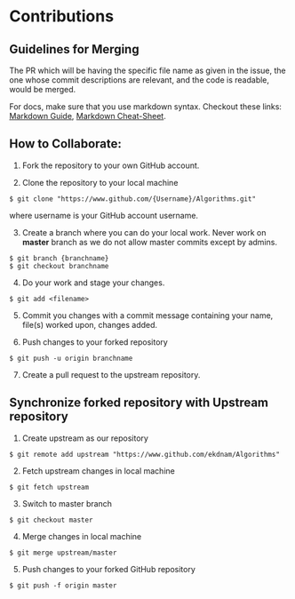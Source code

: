 # Contributions

## Guidelines for Merging

The PR which will be having the specific file name as given in the issue, the one whose commit descriptions are relevant, and the code is readable, would be merged.

For docs, make sure that you use markdown syntax. Checkout these links: [Markdown Guide](https://www.markdownguide.org/), [Markdown Cheat-Sheet](https://www.markdownguide.org/cheat-sheet/).

## How to Collaborate:

1. Fork the repository to your own GitHub account.

2. Clone the repository to your local machine
```
$ git clone "https://www.github.com/{Username}/Algorithms.git"
```
where username is your GitHub account username.

3. Create a branch where you can do your local work.
Never work on **master** branch as we do not allow master commits except by admins.
```
$ git branch {branchname}
$ git checkout branchname
```

4. Do your work and stage your changes.
```
$ git add <filename>
```

5. Commit you changes with a commit message containing your name, file(s) worked upon, changes added.

6. Push changes to your forked repository
```
$ git push -u origin branchname
```
7. Create a pull request to the upstream repository.

## Synchronize forked repository with Upstream repository

1. Create upstream as our repository
```
$ git remote add upstream "https://www.github.com/ekdnam/Algorithms"
```

2. Fetch upstream changes in local machine
```
$ git fetch upstream
```

3. Switch to master branch
```
$ git checkout master
```

4. Merge changes in local machine
```
$ git merge upstream/master
```

5. Push changes to your forked GitHub repository
```
$ git push -f origin master
```
